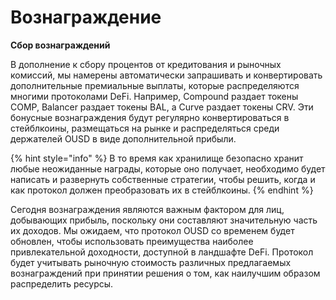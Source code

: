 # Вознаграждение

**Сбор вознаграждений**

В дополнение к сбору процентов от кредитования и рыночных комиссий, мы намерены автоматически запрашивать и конвертировать дополнительные премиальные выплаты, которые распределяются многими протоколами DeFi. Например, Compound раздает токены COMP, Balancer раздает токены BAL, а Curve раздает токены CRV. Эти бонусные вознаграждения будут регулярно конвертироваться в стейблкоины, размещаться на рынке и распределяться среди держателей OUSD в виде дополнительной прибыли.

{% hint style="info" %}
В то время как хранилище безопасно хранит любые неожиданные награды, которые оно получает, необходимо будет написать и развернуть собственные стратегии, чтобы решить, когда и как протокол должен преобразовать их в стейблкоины.
{% endhint %}

Сегодня вознаграждения являются важным фактором для лиц, добывающих прибыль, поскольку они составляют значительную часть их доходов. Мы ожидаем, что протокол OUSD со временем будет обновлен, чтобы использовать преимущества наиболее привлекательной доходности, доступной в ландшафте DeFi. Протокол будет учитывать рыночную стоимость различных предлагаемых вознаграждений при принятии решения о том, как наилучшим образом распределить ресурсы.

